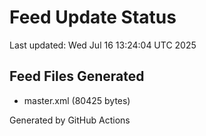 # Feed Update Status
Last updated: Wed Jul 16 13:24:04 UTC 2025

## Feed Files Generated
- master.xml (80425 bytes)

Generated by GitHub Actions
